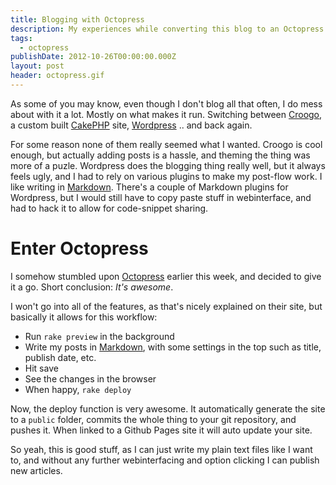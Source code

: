 ```yaml
---
title: Blogging with Octopress
description: My experiences while converting this blog to an Octopress one
tags:
  - octopress
publishDate: 2012-10-26T00:00:00.000Z
layout: post
header: octopress.gif
---
```


As some of you may know, even though I don't blog all that often, I do mess about with it a lot. Mostly on what makes it run. Switching between [Croogo](http://croogo.org), a custom built [CakePHP](http://cakephp.org) site, [Wordpress](http://wordpress.org) .. and back again.

For some reason none of them really seemed what I wanted. Croogo is cool enough, but actually adding posts is a hassle, and theming the thing was more of a puzle. Wordpress does the blogging thing really well, but it always feels ugly, and I had to rely on various plugins to make my post-flow work. I like writing in [Markdown](http://daringfireball.net/projects/markdown/). There's a couple of Markdown plugins for Wordpress, but I would still have to copy paste stuff in webinterface, and had to hack it to allow for code-snippet sharing.

# Enter Octopress

I somehow stumbled upon [Octopress](http://octopress.org) earlier this week, and decided to give it a go. Short conclusion: _It's awesome_.

I won't go into all of the features, as that's nicely explained on their site, but basically it allows for this workflow:

- Run `rake preview` in the background
- Write my posts in [Markdown](http://daringfireball.net/projects/markdown/), with some settings in the top such as title, publish date, etc.
- Hit save
- See the changes in the browser
- When happy, `rake deploy`

Now, the deploy function is very awesome. It automatically generate the site to a `public` folder, commits the whole thing to your git repository, and pushes it. When linked to a Github Pages site it will auto update your site.

So yeah, this is good stuff, as I can just write my plain text files like I want to, and without any further webinterfacing and option clicking I can publish new articles.
